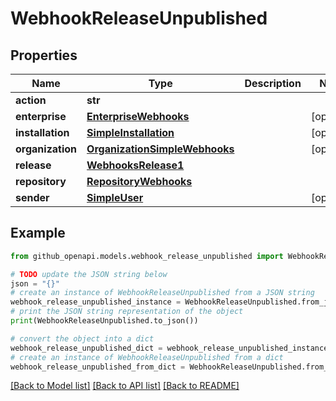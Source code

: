 # WebhookReleaseUnpublished


## Properties

Name | Type | Description | Notes
------------ | ------------- | ------------- | -------------
**action** | **str** |  | 
**enterprise** | [**EnterpriseWebhooks**](EnterpriseWebhooks.md) |  | [optional] 
**installation** | [**SimpleInstallation**](SimpleInstallation.md) |  | [optional] 
**organization** | [**OrganizationSimpleWebhooks**](OrganizationSimpleWebhooks.md) |  | [optional] 
**release** | [**WebhooksRelease1**](WebhooksRelease1.md) |  | 
**repository** | [**RepositoryWebhooks**](RepositoryWebhooks.md) |  | 
**sender** | [**SimpleUser**](SimpleUser.md) |  | [optional] 

## Example

```python
from github_openapi.models.webhook_release_unpublished import WebhookReleaseUnpublished

# TODO update the JSON string below
json = "{}"
# create an instance of WebhookReleaseUnpublished from a JSON string
webhook_release_unpublished_instance = WebhookReleaseUnpublished.from_json(json)
# print the JSON string representation of the object
print(WebhookReleaseUnpublished.to_json())

# convert the object into a dict
webhook_release_unpublished_dict = webhook_release_unpublished_instance.to_dict()
# create an instance of WebhookReleaseUnpublished from a dict
webhook_release_unpublished_from_dict = WebhookReleaseUnpublished.from_dict(webhook_release_unpublished_dict)
```
[[Back to Model list]](../README.md#documentation-for-models) [[Back to API list]](../README.md#documentation-for-api-endpoints) [[Back to README]](../README.md)


